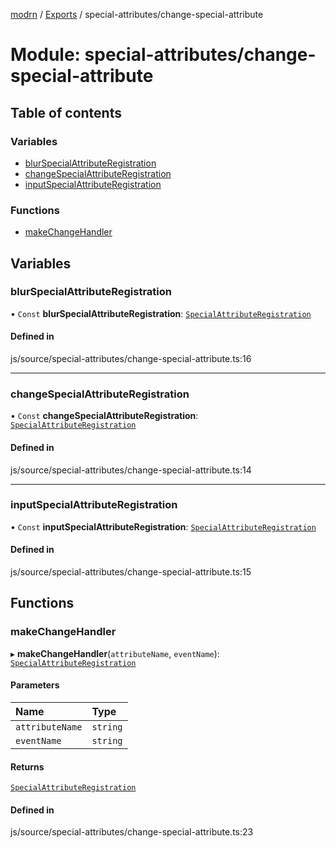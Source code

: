 [modrn](../README.md) / [Exports](../modules.md) / special-attributes/change-special-attribute

# Module: special-attributes/change-special-attribute

## Table of contents

### Variables

- [blurSpecialAttributeRegistration](special_attributes_change_special_attribute.md#blurspecialattributeregistration)
- [changeSpecialAttributeRegistration](special_attributes_change_special_attribute.md#changespecialattributeregistration)
- [inputSpecialAttributeRegistration](special_attributes_change_special_attribute.md#inputspecialattributeregistration)

### Functions

- [makeChangeHandler](special_attributes_change_special_attribute.md#makechangehandler)

## Variables

### blurSpecialAttributeRegistration

• `Const` **blurSpecialAttributeRegistration**: [`SpecialAttributeRegistration`](core_types_variables.md#specialattributeregistration)

#### Defined in

js/source/special-attributes/change-special-attribute.ts:16

___

### changeSpecialAttributeRegistration

• `Const` **changeSpecialAttributeRegistration**: [`SpecialAttributeRegistration`](core_types_variables.md#specialattributeregistration)

#### Defined in

js/source/special-attributes/change-special-attribute.ts:14

___

### inputSpecialAttributeRegistration

• `Const` **inputSpecialAttributeRegistration**: [`SpecialAttributeRegistration`](core_types_variables.md#specialattributeregistration)

#### Defined in

js/source/special-attributes/change-special-attribute.ts:15

## Functions

### makeChangeHandler

▸ **makeChangeHandler**(`attributeName`, `eventName`): [`SpecialAttributeRegistration`](core_types_variables.md#specialattributeregistration)

#### Parameters

| Name | Type |
| :------ | :------ |
| `attributeName` | `string` |
| `eventName` | `string` |

#### Returns

[`SpecialAttributeRegistration`](core_types_variables.md#specialattributeregistration)

#### Defined in

js/source/special-attributes/change-special-attribute.ts:23
